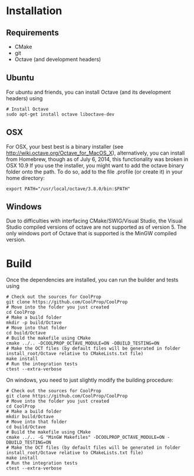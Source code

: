 Installation
============

Requirements
------------
* CMake
* git
* Octave (and development headers)

Ubuntu
------

For ubuntu and friends, you can install Octave (and its development headers) using
```
# Install Octave
sudo apt-get install octave liboctave-dev
```

OSX
---
For OSX, your best best is a binary installer (see http://wiki.octave.org/Octave_for_MacOS_X), alternatively, you can install from Homebrew, though as of July 6, 2014, this functionality was broken in OSX 10.9
If you use the installer, you might want to add the octave binary folder onto the path.  To do so, add to the file .profile (or create it) in your home directory:
```
export PATH="/usr/local/octave/3.8.0/bin:$PATH"
```

Windows
-------
Due to difficulties with interfacing CMake/SWIG/Visual Studio, the Visual Studio compiled versions of octave are not supported as of version 5.  The only windows port of Octave that is supported is the MinGW compiled version.

Build
=====

Once the dependencies are installed, you can run the builder and tests using
```
# Check out the sources for CoolProp
git clone https://github.com/CoolProp/CoolProp
# Move into the folder you just created
cd CoolProp
# Make a build folder
mkdir -p build/Octave
# Move into that folder
cd build/Octave
# Build the makefile using CMake
cmake ../.. -DCOOLPROP_OCTAVE_MODULE=ON -DBUILD_TESTING=ON
# Make the OCT files (by default files will be generated in folder install_root/Octave relative to CMakeLists.txt file)
make install
# Run the integration tests
ctest --extra-verbose
```

On windows, you need to just slightly modify the building procedure:

```
# Check out the sources for CoolProp
git clone https://github.com/CoolProp/CoolProp
# Move into the folder you just created
cd CoolProp
# Make a build folder
mkdir build/Octave
# Move into that folder
cd build/Octave
# Build the makefile using CMake
cmake ../.. -G "MinGW Makefiles" -DCOOLPROP_OCTAVE_MODULE=ON -DBUILD_TESTING=ON
# Make the OCT files (by default files will be generated in folder install_root/Octave relative to CMakeLists.txt file)
make install
# Run the integration tests
ctest --extra-verbose
```
